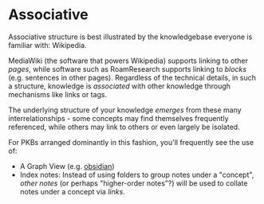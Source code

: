 # Associative

Associative structure is best illustrated by the knowledgebase everyone is familiar with: Wikipedia.

MediaWiki \(the software that powers Wikipedia\) supports linking to other _pages_, while software such as RoamResearch supports linking to _blocks_ \(e.g. sentences in other pages\).  Regardless of the technical details, in such a structure, knowledge is _associated_ with other knowledge through mechanisms like links or tags.

The underlying structure of your knowledge _emerges_ from these many interrelationships - some concepts may find themselves frequently referenced, while others may link to others or even largely be isolated.

For PKBs arranged dominantly in this fashion, you'll frequently see the use of:

* A Graph View \(e.g. [obsidian](https://obsidian.md/features#graph-view)\)
* Index notes: Instead of using folders to group notes under a "concept", _other notes_ \(or perhaps "higher-order notes"?\) will be used to collate notes under a concept via _links_.

